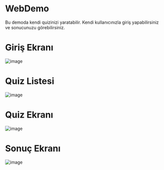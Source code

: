 # WebDemo
Bu demoda kendi quizinizi yaratabilir. Kendi kullanıcınızla giriş yapabilirsiniz ve sonucunuzu görebilirsiniz.

# Giriş Ekranı
![image](https://user-images.githubusercontent.com/56796992/166747878-73021a68-cbb3-409f-90ec-f25d9e673fc8.png)

# Quiz Listesi
![image](https://user-images.githubusercontent.com/56796992/166747913-fc0c8858-3293-414f-b1b0-d8134e1152b4.png)

# Quiz Ekranı
![image](https://user-images.githubusercontent.com/56796992/166747980-e9d6a3c7-58ef-4105-a756-b2cfcb6daee3.png)

# Sonuç Ekranı
![image](https://user-images.githubusercontent.com/56796992/166748031-9ef87d73-a768-42a1-82fa-e6953cbaf89f.png)
